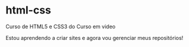 # html-css
 Curso de HTML5 e CSS3 do Curso em video

Estou aprendendo a criar sites e agora vou gerenciar meus repositórios!